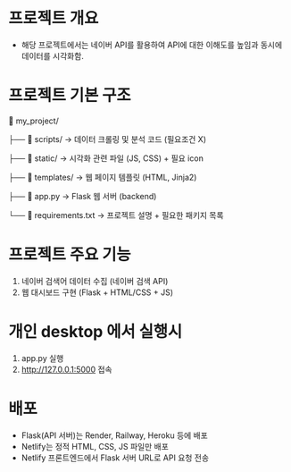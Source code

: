 # 프로젝트 개요
- 해당 프로젝트에서는 네이버 API를 활용하여 API에 대한 이해도를 높임과 동시에 데이터를 시각화함.

# 프로젝트 기본 구조
📂 my_project/

├── 📁 scripts/ → 데이터 크롤링 및 분석 코드 (필요조건 X)

├── 📁 static/ → 시각화 관련 파일 (JS, CSS) + 필요 icon

├── 📁 templates/ → 웹 페이지 템플릿 (HTML, Jinja2)

├── 📄 app.py → Flask 웹 서버 (backend)

└── 📄 requirements.txt → 프로젝트 설명 + 필요한 패키지 목록

# 프로젝트 주요 기능
1. 네이버 검색어 데이터 수집 (네이버 검색 API)  
2. 웹 대시보드 구현 (Flask + HTML/CSS + JS)

# 개인 desktop 에서 실행시 
1. app.py 실행
2. http://127.0.0.1:5000 접속

# 배포
- Flask(API 서버)는 Render, Railway, Heroku 등에 배포  
- Netlify는 정적 HTML, CSS, JS 파일만 배포  
- Netlify 프론트엔드에서 Flask 서버 URL로 API 요청 전송  

